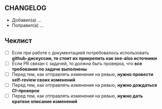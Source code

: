 ## CHANGELOG

<!-- 1. Опишите предлагаемые изменения в пару предложений/пунктов -->

- Добавил(а) ...
- Поправил(а) ...

## Чеклист

<!-- 2. Сверьтесь с чеклистом и отметьте нужные пункты по завершению -->

<!-- 
    Наша общая цель - снизить затраты при ревью и добиться консистентности в кодовой базе 🤙 
    Давайте ценить время друг друга =)
-->

- [ ] Если при работе с документацией потребовалось использовать **github-дискуссии, то стоит их прикрепить как see-also источники**
- [ ] Если PR связан с задачей, то должна быть проверка, что **все требования по задаче выполнены**
- [ ] Перед тем, как отправлять изменения на ревью, **нужно провести self-review своих изменений**
- [ ] Перед тем, как отправлять изменения на ревью, **нужно дождаться CI-проверок**
- [ ] Перед тем, как отправлять изменения на ревью, **нужно дать краткое описание изменений**
